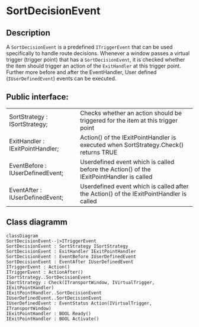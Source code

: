 # SortDecisionEvent

## Description
A `SortDecisionEvent` is a predefined `ITriggerEvent` that can be used specifically 
to handle route decisions. Whenever a window passes a virtual trigger (trigger point) 
that has a `SortDecisionEvent`, it is checked whether the item should trigger an 
action of the `ExitHandler` at this trigger point.
Further more before and after the EventHandler, User defined (`IUserDefinedEvent`) events can be executed.

## Public interface:
|||
|-|-|
| SortStrategy : ISortStrategy; | Checks whether an action should be triggered for the item at this trigger point |
|ExitHandler : IExitPointHandler;|  Action() of the IExitPointHandler is executed when SortStrategy.Check() returns TRUE|
|EventBefore : IUserDefinedEvent;|  Userdefined event which is called before the Action() of the IExitPointHandler is called |
|EventAfter : IUserDefinedEvent; | Userdefined event which is called after the Action() of the IExitPointHandler is called |

## Class diagramm
```mermaid
classDiagram
SortDecisionEvent--|>ITriggerEvent
SortDecisionEvent : SortStrategy ISortStrategy
SortDecisionEvent : ExitHandler IExitPointHandler
SortDecisionEvent : EventBefore IUserDefinedEvent
SortDecisionEvent : EventAfter IUserDefinedEvent
ITriggerEvent : Action()
ITriggerEvent : ActionAfter() 
ISortStrategy..SortDecisionEvent
ISortStrategy : Check(ITransportWindow, IVirtualTrigger, IExitPointHandler)
IExitPointHandler..SortDecisionEvent
IUserDefinedEvent..SortDecisionEvent
IUserDefinedEvent : EventStatus Action(IVirtualTrigger, ITransportWindow)
IExitPointHandler : BOOL Ready()
IExitPointHandler : BOOL Activate()
```
